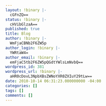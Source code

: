 ```yaml
---
layout: !binary |-
  cGFnZQ==
status: !binary |-
  cHVibGlzaA==
published: true
title: Blog
author: !binary |-
  WmFjaCBNb2F6ZW5p
author_login: !binary |-
  YWRtaW4=
author_email: !binary |-
  emFjaC5tb2F6ZW5pQGdtYWlsLmNvbQ==
wordpress_id: 381
wordpress_url: !binary |-
  aHR0cDovL3NpbXBsZWNoYXR0ZXIuY29tLw==
date: 2010-10-14 06:31:23.000000000 -04:00
categories: []
tags: []
comments: []
---
```


